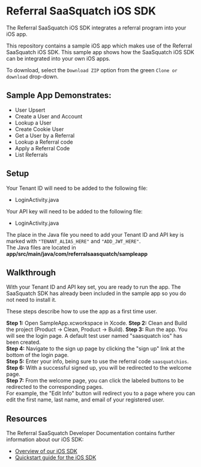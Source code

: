 Referral SaaSquatch iOS SDK
==========================================
The Referral SaaSquatch iOS SDK integrates a referral program into your iOS app.

This repository contains a sample iOS app which makes use of the Referral SaaSquatch iOS SDK. This sample app shows how the SaaSquatch iOS SDK can be integrated into your own iOS apps.      

To download, select the `Download ZIP` option from the green `Clone or download` drop-down.


Sample App Demonstrates:
--------------------------
* User Upsert
* Create a User and Account
* Lookup a User
* Create Cookie User
* Get a User by a Referral
* Lookup a Referral code
* Apply a Referral Code
* List Referrals

Setup
-----
Your Tenant ID will need to be added to the following file:
* LoginActivity.java

Your API key will need to be added to the following file:
* LoginActivity.java

The place in the Java file you need to add your Tenant ID and API key is marked with `"TENANT_ALIAS_HERE"` and `"ADD_JWT_HERE"`.  
The Java files are located in **app/src/main/java/com/referralsaasquatch/sampleapp**

Walkthrough
-----------
With your Tenant ID and API key set, you are ready to run the app. The SaaSquatch SDK has already been included in the sample app so you do not need to install it.


These steps describe how to use the app as a first time user.

**Step 1:** Open SampleApp.xcworkspace in Xcode.
**Step 2:** Clean and Build the project (Product -> Clean, Product -> Build).
**Step 3:** Run the app. You will see the login page. A default test user named "saasquatch ios" has been created.  
**Step 4:** Navigate to the sign up page by clicking the "sign up" link at the bottom of the login page.  
**Step 5:** Enter your info, being sure to use the referral code `saasquatchios`.  
**Step 6:** With a successful signed up, you will be redirected to the welcome page.  
**Step 7:** From the welcome page, you can click the labeled buttons to be redirected to the corresponding pages.   
For example, the "Edit Info" button will redirect you to a page where you can edit the first name, last name, and email of your registered user.         

Resources
---------

The Referral SaaSquatch Developer Documentation contains further information about our iOS SDK:

* [Overview of our iOS SDK](https://docs.referralsaasquatch.com/mobile/ios/)
* [Quickstart guide for the iOS SDK](https://docs.referralsaasquatch.com/mobile/ios/quickstart/)
